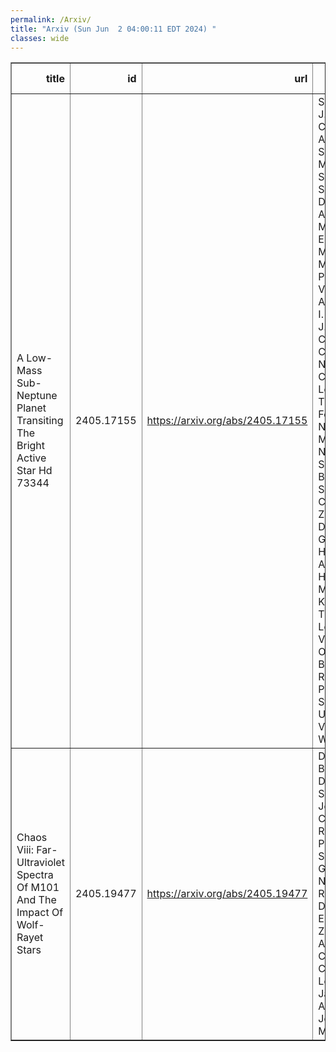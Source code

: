 ```yaml
---
permalink: /Arxiv/
title: "Arxiv (Sun Jun  2 04:00:11 EDT 2024) "
classes: wide
---
```

<table border="1" class="dataframe">
  <thead>
    <tr style="text-align: right;">
      <th>title</th>
      <th>id</th>
      <th>url</th>
      <th>authors</th>
      <th>Local Authors</th>
    </tr>
  </thead>
  <tbody>
    <tr>
      <td>A Low-Mass Sub-Neptune Planet Transiting The Bright Active Star Hd 73344</td>
      <td>2405.17155</td>
      <td><a href="https://arxiv.org/abs/2405.17155" target="_blank">https://arxiv.org/abs/2405.17155</a></td>
      <td>S. Sulis, I. J. M. Crossfield, A. Santerne, M. Saillenfest, S. Sousa, D. Mary, A. Aguichine, M. Deleuil, E. Delgado Mena, S. Mathur, A. Polanski, V. Adibekyan, I. Boisse, J. C. Costes, M. Cretignier, N. Heidari, C. Lebarbé, T. Forveille, N. Hara, N. Meunier, N. Santos, S. Balcarcel-Salazar, P. Cortés-Zuleta, S. Dalal, V. Gorjian, S. Halverson, A. W. Howard, M. R. Kosiarek, T. A. Lopez, D. V. Martin, O. Mousis, B. Rajkumar, P. A. Ström, S. Udry, O. Venot, E. Willett</td>
      <td>Smita Mathur</td>
    </tr>
    <tr>
      <td>Chaos Viii: Far-Ultraviolet Spectra Of M101 And The Impact Of Wolf-Rayet   Stars</td>
      <td>2405.19477</td>
      <td><a href="https://arxiv.org/abs/2405.19477" target="_blank">https://arxiv.org/abs/2405.19477</a></td>
      <td>Danielle A. Berg, Evan D. Skillman, John Chisholm, Richard W. Pogge, Simon Gazagnes, Noah S. J. Rogers, Dawn K. Erb, Karla Z. Arellano-Córdova, Claus Leitherer, Jackie Appel, John Moustakas</td>
      <td>Richard Pogge</td>
    </tr>
  </tbody>
</table>